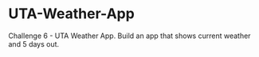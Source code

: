 # UTA-Weather-App
Challenge 6 - UTA Weather App. Build an app that shows current weather and 5 days out. 
